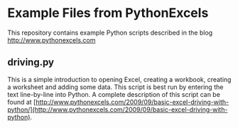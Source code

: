 Example Files from PythonExcels
===============================

This repository contains example Python scripts described in the blog http://www.pythonexcels.com

driving.py
----------

This is a simple introduction to opening Excel, creating a workbook, creating a worksheet and adding some data.  This script is best run by entering the text line-by-line into Python. A complete description of this script can be found at  [http://www.pythonexcels.com/2009/09/basic-excel-driving-with-python/](http://www.pythonexcels.com/2009/09/basic-excel-driving-with-python).  

[pythonexcels]: http://www.pythonexcels.com
[python-excel]: http://www.python-excel.org

